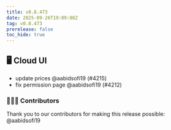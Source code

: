 ```yaml
---
title: v0.8.473
date: 2025-09-26T19:09:08Z
tag: v0.8.473
prerelease: false
toc_hide: true
---
```


## 🖥 Cloud UI

- update prices @aabidsofi19 (#4215)
- fix permission page @aabidsofi19 (#4212)

### 👨🏽‍💻 Contributors

Thank you to our contributors for making this release possible:
@aabidsofi19

